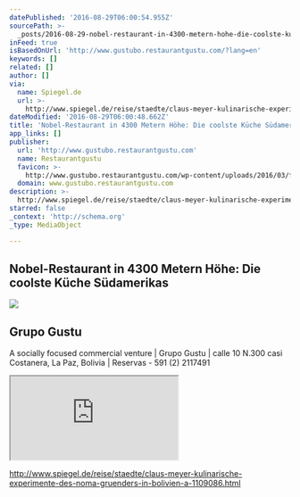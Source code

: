 ```yaml
---
datePublished: '2016-08-29T06:00:54.955Z'
sourcePath: >-
  _posts/2016-08-29-nobel-restaurant-in-4300-metern-hohe-die-coolste-kuche-suda.md
inFeed: true
isBasedOnUrl: 'http://www.gustubo.restaurantgustu.com/?lang=en'
keywords: []
related: []
author: []
via:
  name: Spiegel.de
  url: >-
    http://www.spiegel.de/reise/staedte/claus-meyer-kulinarische-experimente-des-noma-gruenders-in-bolivien-a-1109086.html
dateModified: '2016-08-29T06:00:48.662Z'
title: 'Nobel-Restaurant in 4300 Metern Höhe: Die coolste Küche Südamerikas'
app_links: []
publisher:
  url: 'http://www.gustubo.restaurantgustu.com'
  name: Restaurantgustu
  favicon: >-
    http://www.gustubo.restaurantgustu.com/wp-content/uploads/2016/03/favicon.png
  domain: www.gustubo.restaurantgustu.com
description: >-
  http://www.spiegel.de/reise/staedte/claus-meyer-kulinarische-experimente-des-noma-gruenders-in-bolivien-a-1109086.html
starred: false
_context: 'http://schema.org'
_type: MediaObject

---
```

## Nobel-Restaurant in 4300 Metern Höhe: Die coolste Küche Südamerikas

<article style=""><img src="https://s3-us-west-2.amazonaws.com/the-grid-img/p/1309106ffdc2e8a3e7566b555962a94d661ec6da.jpg" /><h1>Grupo Gustu</h1><p>A socially focused commercial venture | Grupo Gustu | calle 10 N.300 casi Costanera, La Paz, Bolivia | Reservas - 591 (2) 2117491</p></article>

<iframe src="https://the-grid.github.io/ed-userhtml/?g=eJwtUMtugzAQ_BWM1GNgd_1aopCqp34HYBuQoCBMSvr3NU0PM9I8NIe5jWFrZp_FravzYd_XeC3L4ziKfln6yRfdMpdzs8bSz61372tbC5yRT6JEUqBTVmJhGYjIgq0qI8hdDBfAbDRUrLQkUwnpLmgKrZRGicyaU0yCzokAghLkiTnNjgikBI3WsFABZYHJT70zi_CsUAdCCk3TuI4A3-QHPH1IbUuVMawMm1ZQ_HzE_SG0x9dqdD6ZidQ3KktKA1hEtnl2jG4f6twA5Nngx37Y_8XfN-2yOb_VedJx_5l8nb-cazKaaVqO8Jim2G3ef91v5evP-y_3r1_T" style=""></iframe>

http://www.spiegel.de/reise/staedte/claus-meyer-kulinarische-experimente-des-noma-gruenders-in-bolivien-a-1109086.html